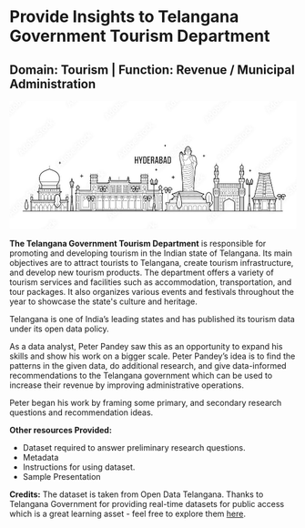 # Provide Insights to Telangana Government Tourism Department

## Domain:  Tourism | Function: Revenue / Municipal Administration

![img](Images\Charminar.jpg)

**The Telangana Government Tourism Department** is responsible for promoting and developing tourism in the Indian state of Telangana. Its main objectives are to attract tourists to Telangana, create tourism infrastructure, and develop new tourism products. The department offers a variety of tourism services and facilities such as accommodation, transportation, and tour packages. It also organizes various events and festivals throughout the year to showcase the state's culture and heritage.

Telangana is one of India’s leading states and has published its tourism data under its open data policy.

As a data analyst, Peter Pandey saw this as an opportunity to expand his skills and show his work on a bigger scale. Peter Pandey’s idea is to find the patterns in the given data, do additional research, and give data-informed recommendations to the Telangana government which can be used to increase their revenue by improving administrative operations.


Peter began his work by framing some primary, and secondary research questions and recommendation ideas.



**Other resources Provided:**

- Dataset required to answer preliminary research questions.
- Metadata
- Instructions for using dataset.
- Sample Presentation


**Credits:** The dataset is taken from Open Data Telangana. Thanks to Telangana Government for providing real-time datasets for public access which is a great learning asset - feel free to explore them [here](https://data.telangana.gov.in/). 